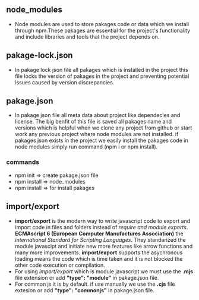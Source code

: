 ## node_modules

- Node modules are used to store pakages code or data which we install through npm.These pakages are essential for the project's functionality and include libraries and tools that the project depends on.

## pakage-lock.json

- In pakage lock json file all pakages which is installed in the project this file locks the version of pakages in the project and preventing potential issues caused by version discrepancies.

## pakage.json

- In pakage json file all meta data about project like dependecies and license. The big benfit of this file is saved all pakages name and versions which is helpful when we clone any project from github or start work any previous project where node modules are not installed. if pakages json exists in the project we easily install the pakages code in node modules simply run command (npm i or npm install).

### commands

- npm init => create pakage.json file
- npm install => node_modules
- npm install _<pakage name>_ => for install pakages


## import/export

- **import/export** is the modern way to write javascript code to export and import code in files and folders instead of *require and module.exports*. **ECMAscript 6 (European Computer Manufactures Association)** the *international Standard for Scripting Languages*. They standarized the module javascipt and initiate new more features like arrow functions and many more improvements. **import/export** supports the asychronous loading means the code which is time taken and it is not blocked the other code execution or compilation.
- For using *import/export* which is module javascript we must use the .**mjs** file extension or add **"type": "module"** in pakage.json file.
- For common js it is by default. if use manually we use the **.cjs** file extesion or add **"type": "commonjs"** in pakage.json file.
